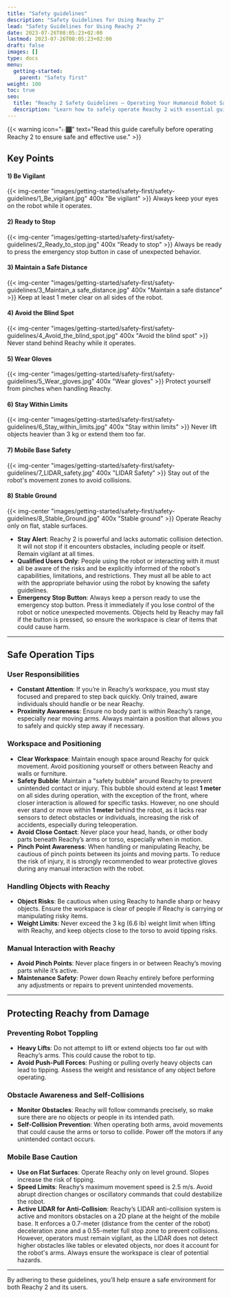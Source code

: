```yaml
---
title: "Safety guidelines"
description: "Safety Guidelines for Using Reachy 2"
lead: "Safety Guidelines for Using Reachy 2"
date: 2023-07-26T08:05:23+02:00
lastmod: 2023-07-26T08:05:23+02:00
draft: false
images: []
type: docs
menu:
  getting-started:
    parent: "Safety first"
weight: 100
toc: true
seo:
  title: "Reachy 2 Safety Guidelines – Operating Your Humanoid Robot Safely"
  description: "Learn how to safely operate Reachy 2 with essential guidelines covering workspace setup, user responsibilities, manual interactions, and mobile base precautions."
---
```


{{< warning icon="👉🏾" text="Read this guide carefully before operating Reachy 2 to ensure safe and effective use." >}}

## Key Points

#### 1) Be Vigilant
{{< img-center "images/getting-started/safety-first/safety-guidelines/1_Be_vigilant.jpg" 400x "Be vigilant" >}}
Always keep your eyes on the robot while it operates.

#### 2) Ready to Stop
{{< img-center "images/getting-started/safety-first/safety-guidelines/2_Ready_to_stop.jpg" 400x "Ready to stop" >}}
Always be ready to press the emergency stop button in case of unexpected behavior.

#### 3) Maintain a Safe Distance
{{< img-center "images/getting-started/safety-first/safety-guidelines/3_Maintain_a safe_distance.jpg" 400x "Maintain a safe distance" >}}
Keep at least 1 meter clear on all sides of the robot.

#### 4) Avoid the Blind Spot
{{< img-center "images/getting-started/safety-first/safety-guidelines/4_Avoid_the_blind_spot.jpg" 400x "Avoid the blind spot" >}}
Never stand behind Reachy while it operates.

#### 5) Wear Gloves
{{< img-center "images/getting-started/safety-first/safety-guidelines/5_Wear_gloves.jpg" 400x "Wear gloves" >}}
Protect yourself from pinches when handling Reachy.

#### 6) Stay Within Limits
{{< img-center "images/getting-started/safety-first/safety-guidelines/6_Stay_within_limits.jpg" 400x "Stay within limits" >}}
Never lift objects heavier than 3 kg or extend them too far.

#### 7) Mobile Base Safety
{{< img-center "images/getting-started/safety-first/safety-guidelines/7_LIDAR_safety.jpg" 400x "LIDAR Safety" >}}
Stay out of the robot's movement zones to avoid collisions.

#### 8) Stable Ground
{{< img-center "images/getting-started/safety-first/safety-guidelines/8_Stable_Ground.jpg" 400x "Stable ground" >}}
Operate Reachy only on flat, stable surfaces.

- **Stay Alert**: Reachy 2 is powerful and lacks automatic collision detection. It will not stop if it encounters obstacles, including people or itself. Remain vigilant at all times.
- **Qualified Users Only**: People using the robot or interacting with it must all be aware of the risks and be explicitly informed of the robot's capabilities, limitations, and restrictions. They must all be able to act with the appropriate behavior using the robot by knowing the safety guidelines.
- **Emergency Stop Button**: Always keep a person ready to use the emergency stop button. Press it immediately if you lose control of the robot or notice unexpected movements. Objects held by Reachy may fall if the button is pressed, so ensure the workspace is clear of items that could cause harm.

---

## Safe Operation Tips

### User Responsibilities

- **Constant Attention**: If you’re in Reachy’s workspace, you must stay focused and prepared to step back quickly. Only trained, aware individuals should handle or be near Reachy.
- **Proximity Awareness**: Ensure no body part is within Reachy’s range, especially near moving arms. Always maintain a position that allows you to safely and quickly step away if necessary.

### Workspace and Positioning

- **Clear Workspace**: Maintain enough space around Reachy for quick movement. Avoid positioning yourself or others between Reachy and walls or furniture.
- **Safety Bubble**: Maintain a "safety bubble" around Reachy to prevent unintended contact or injury. This bubble should extend at least **1 meter** on all sides during operation, with the exception of the front, where closer interaction is allowed for specific tasks. However, no one should ever stand or move within **1 meter** behind the robot, as it lacks rear sensors to detect obstacles or individuals, increasing the risk of accidents, especially during teleoperation.
- **Avoid Close Contact**: Never place your head, hands, or other body parts beneath Reachy’s arms or torso, especially when in motion.
- **Pinch Point Awareness**: When handling or manipulating Reachy, be cautious of pinch points between its joints and moving parts. To reduce the risk of injury, it is strongly recommended to wear protective gloves during any manual interaction with the robot.

### Handling Objects with Reachy

- **Object Risks**: Be cautious when using Reachy to handle sharp or heavy objects. Ensure the workspace is clear of people if Reachy is carrying or manipulating risky items.
- **Weight Limits**: Never exceed the 3 kg (6.6 lb) weight limit when lifting with Reachy, and keep objects close to the torso to avoid tipping risks.

### Manual Interaction with Reachy

- **Avoid Pinch Points**: Never place fingers in or between Reachy’s moving parts while it’s active.
- **Maintenance Safety**: Power down Reachy entirely before performing any adjustments or repairs to prevent unintended movements.

---

## Protecting Reachy from Damage

### Preventing Robot Toppling

- **Heavy Lifts**: Do not attempt to lift or extend objects too far out with Reachy’s arms. This could cause the robot to tip.
- **Avoid Push-Pull Forces**: Pushing or pulling overly heavy objects can lead to tipping. Assess the weight and resistance of any object before operating.

### Obstacle Awareness and Self-Collisions

- **Monitor Obstacles**: Reachy will follow commands precisely, so make sure there are no objects or people in its intended path.
- **Self-Collision Prevention**: When operating both arms, avoid movements that could cause the arms or torso to collide. Power off the motors if any unintended contact occurs.

### Mobile Base Caution

- **Use on Flat Surfaces**: Operate Reachy only on level ground. Slopes increase the risk of tipping.
- **Speed Limits**: Reachy’s maximum movement speed is 2.5 m/s. Avoid abrupt direction changes or oscillatory commands that could destabilize the robot.
- **Active LIDAR for Anti-Collision**: Reachy’s LIDAR anti-collision system is active and monitors obstacles on a 2D plane at the height of the mobile base. It enforces a 0.7-meter (distance from the center of the robot) deceleration zone and a 0.55-meter full stop zone to prevent collisions. However, operators must remain vigilant, as the LIDAR does not detect higher obstacles like tables or elevated objects, nor does it account for the robot's arms. Always ensure the workspace is clear of potential hazards.

---

By adhering to these guidelines, you’ll help ensure a safe environment for both Reachy 2 and its users.